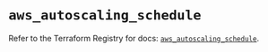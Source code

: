 # `aws_autoscaling_schedule`

Refer to the Terraform Registry for docs: [`aws_autoscaling_schedule`](https://registry.terraform.io/providers/hashicorp/aws/5.32.0/docs/resources/autoscaling_schedule).
